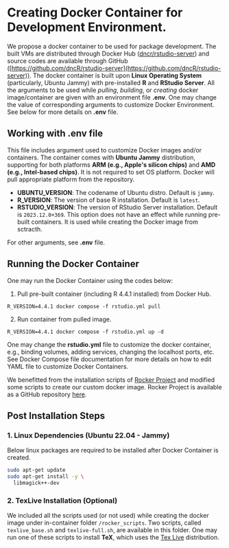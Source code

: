 # Creating Docker Container for Development Environment.

We propose a docker container to be used for package development. The built VMs are distributed through Docker Hub ([dncr/rstudio-server](https://hub.docker.com/repository/docker/dncr/rstudio-server/general)) and source codes are available through GitHub ([https://github.com/dncR/rstudio-server](https://github.com/dncR/rstudio-server)). The docker container is built upon **Linux Operating System** (particularly, Ubuntu Jammy) with pre-installed **R** and **RStudio Server**. All the arguments to be used while *pulling*, *building*, or *creating* docker image/container are given with an environment file **.env**. One may change the value of corresponding arguments to customize Docker Environment. See below for more details on **.env** file.

## Working with .env file

This file includes argument used to customize Docker images and/or containers. The container comes with **Ubuntu Jammy** distribution, supporting for both platforms **ARM (e.g., Apple's silicon chips)** and **AMD (e.g., Intel-based chips)**. It is not required to set OS platform. Docker will pull appropriate platform from the repository.

* **UBUNTU_VERSION**: The codename of Ubuntu distro. Default is `jammy`.
* **R_VERSION**: The version of base R installation. Default is `latest`.
* **RSTUDIO_VERSION**: The version of RStudio Server installation. Default is `2023.12.0+369`. This option does not have an effect while running pre-built containers. It is used while creating the Docker image from sctracth.

For other arguments, see **.env** file.

## Running the Docker Container

One may run the Docker Container using the codes below:

1. Pull pre-built container (including R 4.4.1 installed) from Docker Hub.

```
R_VERSION=4.4.1 docker compose -f rstudio.yml pull
```

2. Run container from pulled image.

```
R_VERSION=4.4.1 docker compose -f rstudio.yml up -d
```

One may change the **rstudio.yml** file to customize the docker container, e.g., binding volumes, adding services, changing the localhost ports, etc. See Docker Compose file documentation for more details on how to edit YAML file to customize Docker Containers.

We benefitted from the installation scripts of [Rocker Project](https://hub.docker.com/u/rocker) and modified some scripts to create our custom docker image. Rocker Project is available as a GitHub repository [here](https://github.com/rocker-org/rocker-versioned2).

## Post Installation Steps

### 1. Linux Dependencies (Ubuntu 22.04 - Jammy)

Below linux packages are required to be installed after Docker Container is created.

```sh
sudo apt-get update
sudo apt-get install -y \
  libmagick++-dev
```
	
### 2. TexLive Installation (Optional)

We included all the scripts used (or not used) while creating the docker image under in-container folder `/rocker_scripts`. Two scripts, called `texlive_base.sh` and `texlive-full.sh`, are available in this folder. One may run one of these scripts to install **TeX**, which uses the [Tex Live](https://www.tug.org/texlive/) distribution.

